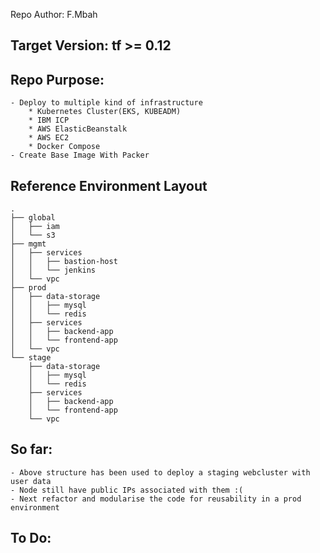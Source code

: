 Repo Author: 
F.Mbah

## Target Version: tf >= 0.12 

## Repo Purpose:
    - Deploy to multiple kind of infrastructure 
        * Kubernetes Cluster(EKS, KUBEADM) 
        * IBM ICP 
        * AWS ElasticBeanstalk 
        * AWS EC2 
        * Docker Compose 
    - Create Base Image With Packer


## Reference Environment Layout 
```
.
├── global
│   ├── iam
│   └── s3
├── mgmt
│   ├── services
│   │   ├── bastion-host
│   │   └── jenkins
│   └── vpc
├── prod
│   ├── data-storage
│   │   ├── mysql
│   │   └── redis
│   ├── services
│   │   ├── backend-app
│   │   └── frontend-app
│   └── vpc
└── stage
    ├── data-storage
    │   ├── mysql
    │   └── redis
    ├── services
    │   ├── backend-app
    │   └── frontend-app
    └── vpc

```
## So far: 
    - Above structure has been used to deploy a staging webcluster with user data 
    - Node still have public IPs associated with them :( 
    - Next refactor and modularise the code for reusability in a prod environment 
## To Do:
